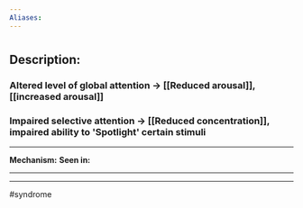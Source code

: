 ```yaml
---
Aliases:
---
```

# 
## Description:
### Altered level of global attention -> [[Reduced arousal]], [[increased arousal]]
### Impaired selective attention -> [[Reduced concentration]], impaired ability to 'Spotlight' certain stimuli


---
**Mechanism:**
**Seen in:**

---


---
#syndrome 